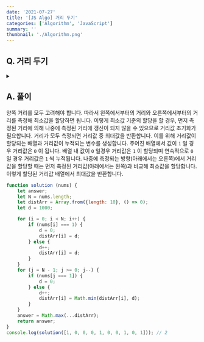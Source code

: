 ```yaml
---
date: '2021-07-27'
title: '[JS Algo] 거리 두기'
categories: ['Algorithm', 'JavaScript']
summary: ''
thumbnail: './Algorithm.png'
---
```


## Q. 거리 두기
<details>
<summary></summary>
<div markdown="1">       

현수는 영화관에 도착했습니다. 영화상영 시간보다 약간 늦은 현수는 남은 좌석을 빨리 선택하고 영화를 보려고 합니다.
현수에게 일렬로된 좌석정보가 주어지면, 이미 앉아 있는 사람들 중 가장 가까운 사람과 최대한 멀리 떨어져 앉을 자석을 선택해야 합니다. 여러분이 도와주세요. <br>
-----
<출력설명>
총 10개의 좌석이 왼쪽부터 0번 좌석으로 해서 9번 좌석까지 존재한다면 현수가 2번 좌석에
앉으면 가장 가까운 사람과의 거리가 2가 됩니다. 만약 6번 좌석에 앉으면 가장 가까운 사람
과의 거리는 1입니다.

</div>
</details>


## A. 풀이
양쪽 거리를 모두 고려해야 합니다. 따라서 왼쪽에서부터의 거리와 오른쪽에서부터의 거리를 측정해 최소값을 할당하면 됩니다.
이렇게 최소값 기준의 할당을 할 경우, 먼저 측정된 거리에 의해 나중에 측정된 거리에 갱신이 되지 않을 수 있으므로 거리값 초기화가 필요합니다.
거리가 모두 측정되면 거리값 중 최대값을 반환합니다.
이를 위해 거리값이 할당되는 배열과 거리값이 누적되는 변수를 생성합니다. 주어진 배열에서 값이 `1` 일 경우 거리값은 `0` 이 됩니다. 
배열 내 값이 `0` 일경우 거리값은 `1` 이 할당되며 연속적으로 `0` 일 경우 거리값은 `1` 씩 누적됩니다.
나중에 측정되는 방향(아래에서는 오른쪽)에서 거리값을 할당할 때는 먼저 측정된 거리값(아래에서는 왼쪽)과 비교해 최소값을 할당합니다.
이렇게 할당된 거리값 배열에서 최대값을 반환합니다.

``` javascript
function solution (nums) {
    let answer;
    let N = nums.length;
    let distArr = Array.from({length: 10}, () => 0);
    let d = 1000;

    for (i = 0; i < N; i++) {
        if (nums[i] === 1) {
            d = 0;
            distArr[i] = d;
        } else {
            d++;
            distArr[i] = d;
        }
    }
    for (j = N - 1; j >= 0; j--) {
        if (nums[j === 1]) {
            d = 0;
        } else {
            d++;
            distArr[i] = Math.min(distArr[i], d);
        }
    }
    answer = Math.max(...distArr);
    return answer;
}
console.log(solution([1, 0, 0, 0, 1, 0, 0, 1, 0, 1])); // 2
```
